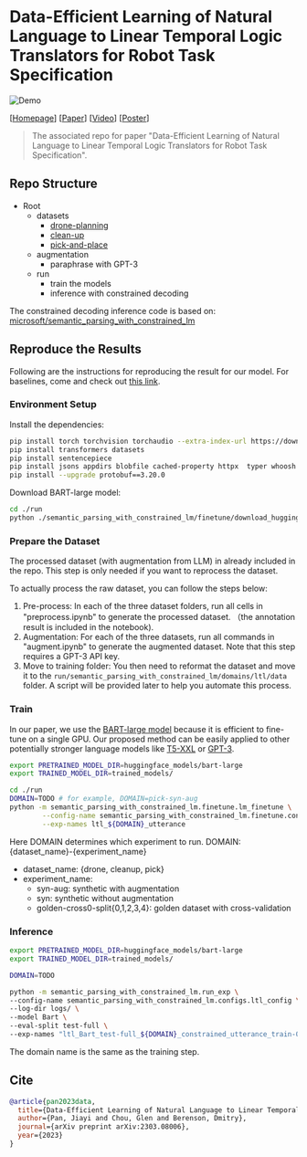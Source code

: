 # Data-Efficient Learning of Natural Language to Linear Temporal Logic Translators for Robot Task Specification

![Demo](https://i.imgur.com/ynNTrpf.png)

[[Homepage](https://um-arm-lab.github.io/Efficient-Eng-2-LTL/)] [[Paper](https://arxiv.org/abs/2303.08006)] [[Video](https://drive.google.com/file/d/14Sy5y76YglZ6X3Y3ZZBZZiMGBA9gME9G/view?usp=sharing)] [[Poster](https://drive.google.com/file/d/1j0aZoROb1EKC0oRYYBSwBIx4Xp8ElowN/view?usp=sharing)]

> The associated repo for paper "Data-Efficient Learning of Natural Language to Linear Temporal Logic Translators for Robot Task Specification".

## Repo Structure

- Root
  - datasets
    - [drone-planning](https://arxiv.org/abs/1905.12096)
    - [clean-up](http://www.roboticsproceedings.org/rss14/p67.html)
    - [pick-and-place](http://www.roboticsproceedings.org/rss14/p67.html)
  - augmentation
    - paraphrase with GPT-3
  - run
    - train the models
    - inference with constrained decoding

The constrained decoding inference code is based on: [microsoft/semantic_parsing_with_constrained_lm](https://github.com/microsoft/semantic_parsing_with_constrained_lm)

## Reproduce the Results

Following are the instructions for reproducing the result for our model. For baselines, come and check out [this link](https://github.com/UM-ARM-Lab/Efficient-Eng-2-LTL/issues/1).
### Environment Setup

Install the dependencies:

```bash
pip install torch torchvision torchaudio --extra-index-url https://download.pytorch.org/whl/cu113 # make sure the version is compatible with your cuda version
pip install transformers datasets
pip install sentencepiece
pip install jsons appdirs blobfile cached-property httpx  typer whoosh more_itertools
pip install --upgrade protobuf==3.20.0
```

Download BART-large model:

```bash
cd ./run
python ./semantic_parsing_with_constrained_lm/finetune/download_huggingface_lms.py
```

### Prepare the Dataset

The processed dataset (with augmentation from LLM) in already included in the repo. This step is only needed if you want to reprocess the dataset.

To actually process the raw dataset, you can follow the steps below:

1. Pre-process: In each of the three dataset folders, run all cells in "preprocess.ipynb" to generate the processed dataset. （the annotation result is included in the notebook).
2. Augmentation: For each of the three datasets, run all commands in "augment.ipynb" to generate the augmented dataset. Note that this step requires a GPT-3 API key.
3. Move to training folder: You then need to reformat the dataset and move it to the `run/semantic_parsing_with_constrained_lm/domains/ltl/data` folder. A script will be provided later to help you automate this process.

### Train

In our paper, we use the [BART-large model](https://huggingface.co/facebook/bart-large) because it is efficient to fine-tune on a single GPU. Our proposed method can be easily applied to other potentially stronger language models like [T5-XXL](https://arxiv.org/abs/1910.10683) or [GPT-3](https://arxiv.org/abs/2005.14165).

```sh
export PRETRAINED_MODEL_DIR=huggingface_models/bart-large
export TRAINED_MODEL_DIR=trained_models/

cd ./run
DOMAIN=TODO # for example, DOMAIN=pick-syn-aug
python -m semantic_parsing_with_constrained_lm.finetune.lm_finetune \
        --config-name semantic_parsing_with_constrained_lm.finetune.configs.emnlp_train_config \
        --exp-names ltl_${DOMAIN}_utterance
```

Here DOMAIN determines which experiment to run.
DOMAIN: {dataset_name}-{experiment_name}

- dataset_name: {drone, cleanup, pick}
- experiment_name:
  - syn-aug: synthetic with augmentation
  - syn: synthetic without augmentation
  - golden-cross0-split{0,1,2,3,4}: golden dataset with cross-validation

### Inference

```sh
export PRETRAINED_MODEL_DIR=huggingface_models/bart-large
export TRAINED_MODEL_DIR=trained_models/

DOMAIN=TODO

python -m semantic_parsing_with_constrained_lm.run_exp \
--config-name semantic_parsing_with_constrained_lm.configs.ltl_config \
--log-dir logs/ \
--model Bart \
--eval-split test-full \
--exp-names "ltl_Bart_test-full_${DOMAIN}_constrained_utterance_train-0"
```

The domain name is the same as the training step.

## Cite
```bibtex
@article{pan2023data,
  title={Data-Efficient Learning of Natural Language to Linear Temporal Logic Translators for Robot Task Specification},
  author={Pan, Jiayi and Chou, Glen and Berenson, Dmitry},
  journal={arXiv preprint arXiv:2303.08006},
  year={2023}
}
```
